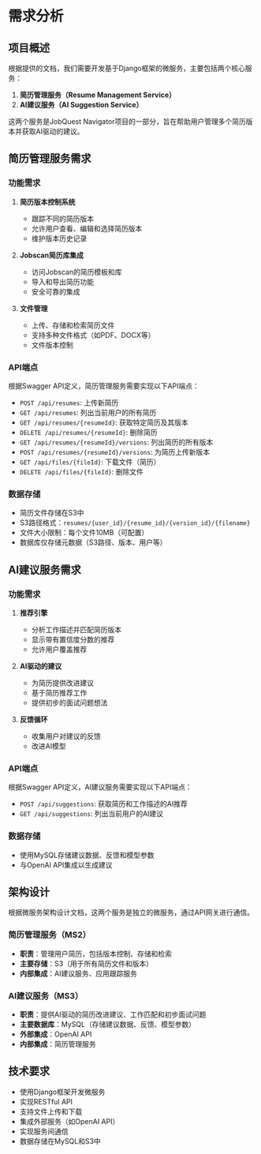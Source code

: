 # 需求分析

## 项目概述

根据提供的文档，我们需要开发基于Django框架的微服务，主要包括两个核心服务：

1. **简历管理服务（Resume Management Service）**
2. **AI建议服务（AI Suggestion Service）**

这两个服务是JobQuest Navigator项目的一部分，旨在帮助用户管理多个简历版本并获取AI驱动的建议。

## 简历管理服务需求

### 功能需求

1. **简历版本控制系统**
   - 跟踪不同的简历版本
   - 允许用户查看、编辑和选择简历版本
   - 维护版本历史记录

2. **Jobscan简历库集成**
   - 访问Jobscan的简历模板和库
   - 导入和导出简历功能
   - 安全可靠的集成

3. **文件管理**
   - 上传、存储和检索简历文件
   - 支持多种文件格式（如PDF、DOCX等）
   - 文件版本控制

### API端点

根据Swagger API定义，简历管理服务需要实现以下API端点：

- `POST /api/resumes`: 上传新简历
- `GET /api/resumes`: 列出当前用户的所有简历
- `GET /api/resumes/{resumeId}`: 获取特定简历及其版本
- `DELETE /api/resumes/{resumeId}`: 删除简历
- `GET /api/resumes/{resumeId}/versions`: 列出简历的所有版本
- `POST /api/resumes/{resumeId}/versions`: 为简历上传新版本
- `GET /api/files/{fileId}`: 下载文件（简历）
- `DELETE /api/files/{fileId}`: 删除文件

### 数据存储

- 简历文件存储在S3中
- S3路径格式：`resumes/{user_id}/{resume_id}/{version_id}/{filename}`
- 文件大小限制：每个文件10MB（可配置）
- 数据库仅存储元数据（S3路径、版本、用户等）

## AI建议服务需求

### 功能需求

1. **推荐引擎**
   - 分析工作描述并匹配简历版本
   - 显示带有置信度分数的推荐
   - 允许用户覆盖推荐

2. **AI驱动的建议**
   - 为简历提供改进建议
   - 基于简历推荐工作
   - 提供初步的面试问题想法

3. **反馈循环**
   - 收集用户对建议的反馈
   - 改进AI模型

### API端点

根据Swagger API定义，AI建议服务需要实现以下API端点：

- `POST /api/suggestions`: 获取简历和工作描述的AI推荐
- `GET /api/suggestions`: 列出当前用户的AI建议

### 数据存储

- 使用MySQL存储建议数据、反馈和模型参数
- 与OpenAI API集成以生成建议

## 架构设计

根据微服务架构设计文档，这两个服务是独立的微服务，通过API网关进行通信。

### 简历管理服务（MS2）

- **职责**：管理用户简历，包括版本控制、存储和检索
- **主要存储**：S3（用于所有简历文件和版本）
- **内部集成**：AI建议服务、应用跟踪服务

### AI建议服务（MS3）

- **职责**：提供AI驱动的简历改进建议、工作匹配和初步面试问题
- **主要数据库**：MySQL（存储建议数据、反馈、模型参数）
- **外部集成**：OpenAI API
- **内部集成**：简历管理服务

## 技术要求

- 使用Django框架开发微服务
- 实现RESTful API
- 支持文件上传和下载
- 集成外部服务（如OpenAI API）
- 实现服务间通信
- 数据存储在MySQL和S3中

